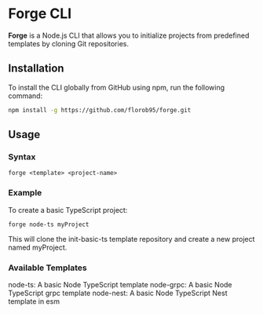 # Forge CLI

**Forge** is a Node.js CLI that allows you to initialize projects from predefined templates by cloning Git repositories.

## Installation

To install the CLI globally from GitHub using npm, run the following command:

```bash
npm install -g https://github.com/florob95/forge.git
```

## Usage
### Syntax

```forge <template> <project-name>```

### Example

To create a basic TypeScript project:

```forge node-ts myProject```

This will clone the init-basic-ts template repository and create a new project named myProject.

### Available Templates

node-ts: A basic Node TypeScript template
node-grpc: A basic Node TypeScript grpc template
node-nest: A basic Node TypeScript Nest template in esm
